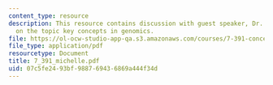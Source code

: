 ```yaml
---
content_type: resource
description: This resource contains discussion with guest speaker, Dr. Michelle Mischke
  on the topic key concepts in genomics.
file: https://ol-ocw-studio-app-qa.s3.amazonaws.com/courses/7-391-concept-centered-teaching-fall-2005/07c5fe2493bf988769436869a444f34d_7_391_michelle.pdf
file_type: application/pdf
resourcetype: Document
title: 7_391_michelle.pdf
uid: 07c5fe24-93bf-9887-6943-6869a444f34d
---
```

